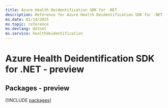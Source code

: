 ```yaml
---
title: Azure Health Deidentification SDK for .NET
description: Reference for Azure Health Deidentification SDK for .NET
ms.date: 01/14/2025
ms.topic: reference
ms.devlang: dotnet
ms.service: healthdeidentification
---
```

# Azure Health Deidentification SDK for .NET - preview
## Packages - preview
[!INCLUDE [packages](health-deidentification-index.md)]